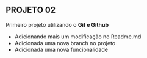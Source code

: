 ## PROJETO 02

Primeiro projeto utilizando o **Git e Github**

- Adicionando mais um modificação no Readme.md
- Adicionada uma nova branch no projeto
- Adicionada uma nova funcionalidade
